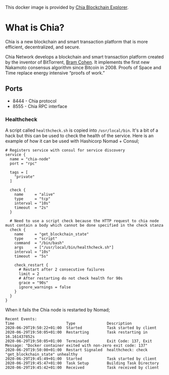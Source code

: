 This docker image is provided by [Chia Blockchain Explorer](https://www.chiaexplorer.com).

# What is Chia?

Chia is a new blockchain and smart transaction platform that is more efficient, decentralized, and secure.

Chia Network develops a blockchain and smart transaction platform created by the inventor of BitTorrent, [Bram Cohen](https://consent.yahoo.com/collectConsent?sessionId=3_cc-session_51f38948-4182-4aaa-819b-acc8787d9490&lang=en-GB&inline=false). It implements the first new Nakamoto consensus algorithm since Bitcoin in 2008. Proofs of Space and Time replace energy intensive “proofs of work.”

## Ports

- 8444 - Chia protocol
- 8555 - Chia RPC interface


### Healthcheck

A script called `healthcheck.sh` is copied into `/usr/local/bin`. It's a bit of a hack but this can be used to check the health of the service. Here is an example of how it can be used with Hashicorp Nomad + Consul;

```
# Registers service with consul for service discovery
service {
  name = "chia-node"
  port = "rpc"

  tags = [
    "private"
  ]

  check {
    name     = "alive"
    type     = "tcp"
    interval = "10s"
    timeout  = "2s"
  }

  # Need to use a script check because the HTTP request to chia node must contain a body which cannot be done specified in the check stanza
  check {
    name     = "get_blockchain_state"
    type     = "script"
    command  = "/bin/bash"
    args     = ["/usr/local/bin/healthcheck.sh"]
    interval = "10s"
    timeout  = "5s"

    check_restart {
      # Restart after 2 consecutive failures
      limit = 2
      # After restarting do not check health for 90s
      grace = "90s"
      ignore_warnings = false
    }
  }
}
```

When it fails the Chia node is restarted by Nomad;

```
Recent Events:
Time                       Type              Description
2020-06-29T19:50:22+01:00  Started           Task started by client
2020-06-29T19:50:05+01:00  Restarting        Task restarting in 16.161437852s
2020-06-29T19:50:05+01:00  Terminated        Exit Code: 137, Exit Message: "Docker container exited with non-zero exit code: 137"
2020-06-29T19:50:00+01:00  Restart Signaled  healthcheck: check "get_blockchain_state" unhealthy
2020-06-29T19:45:49+01:00  Started           Task started by client
2020-06-29T19:45:47+01:00  Task Setup        Building Task Directory
2020-06-29T19:45:42+01:00  Received          Task received by client
```
